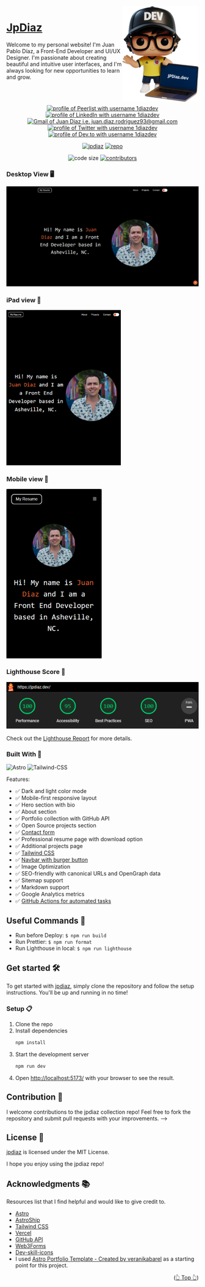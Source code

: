 <div id="top"></div>

 <a href="https://jpdiaz.dev">
    <img align="right" src="./public/avatar.svg" width="200">
  </a>

# [JpDiaz](https://jpdiaz.dev)

Welcome to my personal website! I'm Juan Pablo Díaz, a Front-End Developer and UI/UX Designer. I'm passionate about creating beautiful and intuitive user interfaces, and I'm always looking for new opportunities to learn and grow.
<br>
<br>
<br>

<div align="center">
  <!-- <img src="https://api.visitorbadge.io/api/visitors?path=https%3A%2F%2Fgithub.com%2F1diazdev%2F1diazdev&label=VISITORS&labelColor=%23000&countColor=%230A0209" /> -->
  <br>
  <a href="https://peerlist.io/1diazdev"><img src="https://img.shields.io/badge/peerlist-d5d5d5?style=for-the-badge&logo=peerlist&logoColor=0A0209" alt="profile of Peerlist with username 1diazdev" ></a>
  <a href="https://www.linkedin.com/in/1diazdev"><img src="https://img.shields.io/badge/LinkedIn-d5d5d5?style=for-the-badge&logo=linkedin&logoColor=0A0209" alt="profile of LinkedIn with username 1diazdev" /></a>
  <a href="mailto:juan.diaz.rodriguez93@gmail.com"><img src="https://img.shields.io/badge/Gmail-d5d5d5?style=for-the-badge&logo=gmail&logoColor=0A0209" alt="Gmail of Juan Diaz i.e.   juan.diaz.rodriguez93@gmail.com" /></a>
  <a href="https://twitter.com/JuanDiaz_427"><img src="https://img.shields.io/badge/Twitter-d5d5d5?style=for-the-badge&logo=x&logoColor=0A0209" alt="profile of Twitter with username 1diazdev" ></a>
  <a href="https://dev.to/1diazdev"><img src="https://img.shields.io/badge/dev.to-d5d5d5?style=for-the-badge&logo=devdotto&logoColor=0A0209" alt="profile of Dev.to with username 1diazdev" /></a>
</div>

<div align="center">

[![jpdiaz](https://img.shields.io/badge/View%20Demo-000?style=for-the-badge&logo=Google-Chrome&logoColor=white)](https://jpdiaz.dev)
[![repo](https://img.shields.io/badge/View%20Code-000?style=for-the-badge&logo=GitHub&logoColor=white)](https://stackblitz.com/github.com/JuanPabloDiaz/jpdiaz)

</div>
<div align=center>
  <img src="https://img.shields.io/github/languages/code-size/JuanPabloDiaz/jpdiaz" alt="code size">
  <a href="https://github.com/JuanPabloDiaz/jpdiaz/graphs/contributors"><img src="https://img.shields.io/github/contributors/JuanPabloDiaz/jpdiaz" alt="contributors"></a>
</div>

### Desktop View 🖥️

<img src="./public/images/desktop.png" width="" />

### iPad view 📱

<img src="./public/images//ipad.png" width="300" />

### Mobile view 📱

<img src="./public/images/phone.png" width="250" />

### Lighthouse Score 🚀

<img src="./public/images/lighthouse.png"/>

Check out the [Lighthouse Report](https://performance-jpdiaz.netlify.app/) for more details.

### Built With 🔑

![Astro](https://img.shields.io/badge/Astro-000.svg?style=for-the-badge&logo=Astro&logoColor=white)
![Tailwind-CSS](https://img.shields.io/badge/Tailwind%20CSS-06B6D4.svg?style=for-the-badge&logo=Tailwind-CSS&logoColor=white)

Features:

- ✅ Dark and light color mode
- ✅ Mobile-first responsive layout
- ✅ Hero section with bio
- ✅ About section
- ✅ Portfolio collection with GitHub API
- ✅ Open Source projects section
- ✅ [Contact form](https://web3forms.com/)
- ✅ Professional resume page with download option
- ✅ Additional projects page
- ✅ [Tailwind CSS](https://tailwindcss.com/)
- ✅ [Navbar with burger button](https://github.com/surjithctly/astro-navbar)
- ✅ Image Optimization
- ✅ SEO-friendly with canonical URLs and OpenGraph data
- ✅ Sitemap support
- ✅ Markdown support
- ✅ Google Analytics metrics
- ✅ [GitHub Actions for automated tasks](https://github.com/JuanPabloDiaz/jpdiaz/actions)

## Useful Commands 🧰

- Run before Deploy: `$ npm run build`
- Run Prettier: `$ npm run format`
- Run Lighthouse in local: `$ npm run lighthouse`

## Get started 🛠️

To get started with [jpdiaz](https://jpdiaz.dev), simply clone the repository and follow the setup instructions. You'll be up and running in no time!

### Setup 📋

1. Clone the repo
2. Install dependencies
   ```sh
   npm install
   ```
3. Start the development server
   ```sh
   npm run dev
   ```
4. Open [http://localhost:5173/](http://localhost:5173/) with your browser to see the result.

## Contribution 🤝

I welcome contributions to the jpdiaz collection repo! Feel free to fork the repository and submit pull requests with your improvements. -->

## License 📜

[jpdiaz](https://jpdiaz.dev) is licensed under the MIT License.

I hope you enjoy using the jpdiaz repo!

<!-- ACKNOWLEDGMENTS -->

## Acknowledgments 📚

Resources list that I find helpful and would like to give credit to.

- [Astro](https://astro.build/)
- [AstroShip](https://astroship.web3templates.com/)
- [Tailwind CSS](https://tailwindcss.com/)
- [Vercel](https://vercel.com/)
- [GitHub API](https://docs.github.com/en/rest)
- [Web3Forms](https://web3forms.com/)
- [Dev-skill-icons](https://github.com/lelouchfr/skill-icons) <!-- skillicons.dev -->
- I used [Astro Portfolio Template - Created by veranikabarel](https://github.com/veranikabarel/astro-portfolio) as a starting point for this project.

<p align="right">(<a href="#top">👆 Top 👆</a>)</p>
